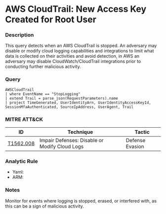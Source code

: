 # AWS CloudTrail: New Access Key Created for Root User

### Description
This query detects when an AWS CloudTrail is stopped. An adversary may disable or modify cloud logging capabilities and integrations to limit what data is collected on their activities and avoid detection, in AWS an adversary may disable CloudWatch/CloudTrail integrations prior to conducting further malicious activity.


### Query
```kql
AWSCloudTrail
| where EventName == "StopLogging"
| extend Trail = parse_json(RequestParameters).name
| project TimeGenerated, UserIdentityArn, UserIdentityAccessKeyId, SessionMfaAuthenticated, SourceIpAddress, UserAgent, Trail
```

### MITRE ATT&CK
| ID | Technique | Tactic |
|----|-----------|--------|
| [T1562.008](https://attack.mitre.org/techniques/T1562/008/) | Impair Defenses: Disable or Modify Cloud Logs | Defense Evasion |

### Analytic Rule
- Yaml: 
- ARM: 

### Notes
Monitor for events where logging is stopped, erased, or interfered with, as this can be a sign of malicious activity.